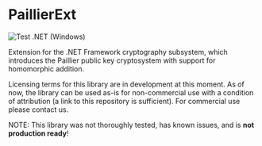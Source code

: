 # PaillierExt

![Test .NET (Windows)](https://github.com/aprismatic/paillierext/workflows/Test%20.NET%20(Windows)/badge.svg)

Extension for the .NET Framework cryptography subsystem, which introduces the Paillier public key cryptosystem with support for homomorphic addition.

Licensing terms for this library are in development at this moment.
As of now, the library can be used as-is for non-commercial use with a condition of attribution (a link to this repository is sufficient).
For commercial use please contact us.

NOTE: This library was not thoroughly tested, has known issues, and is **not production ready**!
